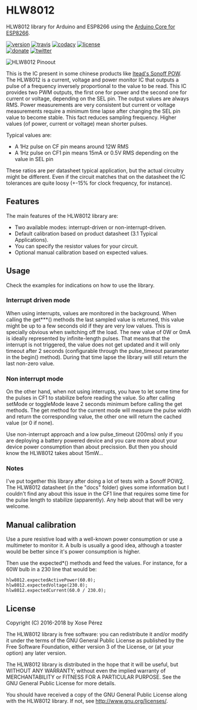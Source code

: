 # HLW8012

HLW8012 library for Arduino and ESP8266 using the [Arduino Core for ESP8266][1].

[![version](https://img.shields.io/badge/version-1.1.1-brightgreen.svg)](CHANGELOG.md)
[![travis](https://travis-ci.org/joshuaboniface/hlw8012.svg?branch=master)](https://travis-ci.org/joshuaboniface/hlw8012)
[![codacy](https://img.shields.io/codacy/grade/8490fe74f2f745f299df057fdba1351a/master.svg)](https://www.codacy.com/app/joshuaboniface/hlw8012/dashboard)
[![license](https://img.shields.io/github/license/xoseperez/hlw8012.svg)](LICENSE)
<br />
[![donate](https://img.shields.io/badge/donate-PayPal-blue.svg)](https://www.paypal.com/cgi-bin/webscr?cmd=_donations&business=xose%2eperez%40gmail%2ecom&lc=US&no_note=0&currency_code=EUR&bn=PP%2dDonationsBF%3abtn_donate_LG%2egif%3aNonHostedGuest)
[![twitter](https://img.shields.io/twitter/follow/xoseperez.svg?style=social)](https://twitter.com/intent/follow?screen_name=xoseperez)

![HLW8012 Pinoout](/docs/HLW8012_pinout.png)


This is the IC present in some chinese products like [Itead's Sonoff POW][2].
The HLW8012 is a current, voltage and power monitor IC that outputs a pulse of a frequency inversely proportional to the value to be read.
This IC provides two PWM outputs, the first one for power and the second one for current or voltage, depending on the SEL pin. The output values are always RMS. Power measurements are very consistent but current or voltage measurements require a minimum time lapse after changing the SEL pin value to become stable. This fact reduces sampling frequency.
Higher values (of power, current or voltage) mean shorter pulses.

Typical values are:

* A 1Hz pulse on CF pin means around 12W RMS
* A 1Hz pulse on CF1 pin means 15mA or 0.5V RMS depending on the value in SEL pin

These ratios are per datasheet typical application, but the actual circuitry might be different.
Even if the circuit matches that on the datasheet the IC tolerances are quite loosy (+-15% for clock frequency, for instance).

## Features

The main features of the HLW8012 library are:

* Two available modes: interrupt-driven or non-interrupt-driven.
* Default calibration based on product datasheet (3.1 Typical Applications).
* You can specify the resistor values for your circuit.
* Optional manual calibration based on expected values.

## Usage

Check the examples for indications on how to use the library.

### Interrupt driven mode

When using interrupts, values are monitored in the background. When calling the get***() methods the last sampled value is returned, this value might be up to a few seconds old if they are very low values. This is specially obvious when switching off the load. The new value of 0W or 0mA is ideally represented by infinite-length pulses. That means that the interrupt is not triggered, the value does not get updated and it will only timeout after 2 seconds (configurable through the pulse_timeout parameter in the begin() method). During that time lapse the library will still return the last non-zero value.

### Non interrupt mode

On the other hand, when not using interrupts, you have to let some time for the pulses in CF1 to stabilize before reading the value. So after calling setMode or toggleMode leave 2 seconds minimum before calling the get methods. The get method for the current mode will measure the pulse width and return the corresponding value, the other one will return the cached value (or 0 if none).

Use non-interrupt approach and a low pulse_timeout (200ms) only if you are deploying a battery powered device and you care more about your device power consumption than about precission. But then you should know the HLW8012 takes about 15mW...

### Notes

I've put together this library after doing a lot of tests with a Sonoff POW[2]. The HLW8012 datasheet (in the "docs" folder) gives some information but I couldn't find any about this issue in the CF1 line that requires some time for the pulse length to stabilize (apparently). Any help about that will be very welcome.

## Manual calibration

Use a pure resistive load with a well-known power consumption or use a multimeter to monitor it. A bulb is usually a good idea, although a toaster would be better since it's power consumption is higher.

Then use the expected*() methods and feed the values. For instance, for a 60W bulb in a 230 line that would be:

```
hlw8012.expectedActivePower(60.0);
hlw8012.expectedVoltage(230.0);
hlw8012.expectedCurrent(60.0 / 230.0);
```


[1]:https://github.com/esp8266/Arduino
[2]:https://www.itead.cc/sonoff-pow.html?acc=70efdf2ec9b086079795c442636b55fb

## License

Copyright (C) 2016-2018 by Xose Pérez <xose dot perez at gmail dot com>

The HLW8012 library is free software: you can redistribute it and/or modify
it under the terms of the GNU General Public License as published by
the Free Software Foundation, either version 3 of the License, or
(at your option) any later version.

The HLW8012 library is distributed in the hope that it will be useful,
but WITHOUT ANY WARRANTY; without even the implied warranty of
MERCHANTABILITY or FITNESS FOR A PARTICULAR PURPOSE.  See the
GNU General Public License for more details.

You should have received a copy of the GNU General Public License
along with the HLW8012 library.  If not, see <http://www.gnu.org/licenses/>.
